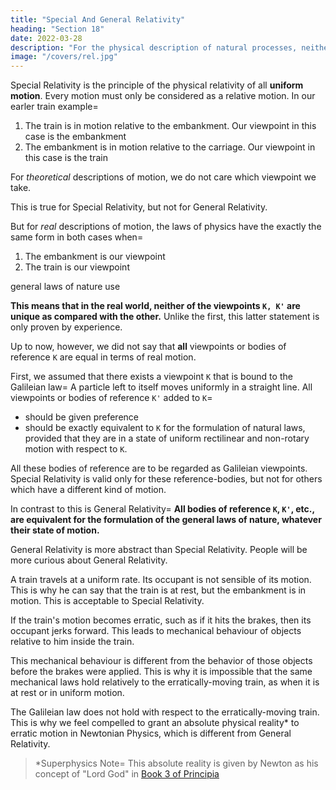 ```yaml
---
title: "Special And General Relativity"
heading: "Section 18"
date: 2022-03-28
description: "For the physical description of natural processes, neither of the reference-bodies K, K' is unique (lit. 'specially marked out') as compared with the other"
image: "/covers/rel.jpg"
---
```




<!-- PART II THE GENERAL THEORY OF RELATIVITY -->

Special Relativity is the principle of the physical relativity of all **uniform motion**. <!-- From the point of view of the idea it conveys to us, --> Every motion must only be considered as a relative motion. In our earler train example= 

<!-- Returning to the illustration we have frequently used of the embankment and the railway carriage, we can express the fact of the motion here taking place in the following two forms, both of which are equally justifiable=   -->

1. The train is in motion relative to the embankment. Our <!-- reference-body --> viewpoint in this case is the embankment
2. The embankment is in motion relative to the carriage. Our viewpoint in this case is the train

For *theoretical* descriptions of motion, we do not care which viewpoint <!-- reference-body --> we take.

This is true for Special Relativity, but not for General Relativity. 

But for *real* descriptions of motion, the laws of physics have the exactly the same form in both cases when= 

1. The embankment is our viewpoint
2. The train is our viewpoint


<!-- Both the embankment and the train carriage is the viewpoint  body of reference in our statement of relative motion.  -->

<!--  taking place. If it is simply a question of detecting or of describing the motion involved, it is in principle immaterial to what reference-body we refer the motion. 

As already mentioned, this is self-evident, but it must not be confused with the much more comprehensive statement called “the principle of relativity,” which we have taken as the basis of our investigations. -->

<!-- Relativity says that we can choose either viewpoint of the train or the embankment. Thus, all the -->  <!-- The principle we have made use of not only maintains that we may equally well choose the carriage or the embankment as our reference-body for the description of any event (for this, too, is
self-evident).  --> <!-- Our principle rather asserts what follows=  If we formulate the  --> general laws of nature use <!--  as they are obtained from experience, by making use of -->
<!-- - the embankment as reference-body,
- the railway carriage as reference-body, -->

<!-- then these general laws of nature (e.g. the laws of mechanics or the law of the propagation of light
in vacuo) have exactly the same form in both cases.  -->

**This means that in the real world<!-- description of natural processes -->, neither of the viewpoints `K, K'` are unique as compared with the other.** Unlike the first, this latter statement <!-- need not of necessity hold a priori; it is not contained in the conceptions of “motion” and “reference-body” and derivable from them; --> is only proven by experience<!--  can decide as to its correctness or incorrectness -->.

Up to now, however, we did not say that **all** viewpoints or bodies of reference `K` are equal in terms of real motion. <!--  in connection with the formulation of natural laws. Our course was more on the following lines.  -->

First, we assumed that there exists a viewpoint `K` that is bound to the Galileian law=  A particle left to itself <!-- and sufficiently far removed from all other particles --> moves uniformly in a straight line. <!-- With reference to K (Galileian reference-body) the laws of nature were to be as simple as possible.  --> <!-- But in addition to `K`, --> All viewpoints or bodies of reference `K'` added to `K`= 
- should be given preference
- should be exactly equivalent to `K` for the formulation of natural laws, provided that they are in a state of uniform rectilinear and non-rotary motion with respect to `K`. 

All these bodies of reference are to be regarded as Galileian viewpoints. <!-- reference-bodies.  --> Special Relativity is valid only for these reference-bodies, but not for others which have a different kind of motion. 

<!-- In this sense we speak of the special principle of relativity, or special theory of relativity. -->

In contrast to this is General Relativity=  **All bodies of reference `K`, `K'`, etc., are equivalent for the <!-- description of natural phenomena ( -->formulation of the general laws of nature, whatever their state of motion.**

General Relativity is more abstract than Special Relativity. <!-- This formulation must be replaced later by a more abstract one, for reasons which will become evident later. --> People will be more curious about General Relativity. 

<!-- Since Special Relativity has been justified, every intellect which strives after generalisation must feel the temptation to venture the step towards General Relativity.  -->

<!-- But a simple and apparently quite reliable consideration seems to suggest that, for the present at any rate, there is
little hope of success in such an attempt. --> 

A train travels at a uniform rate. Its occupant is not sensible of its motion. This is why he can say that the train is at rest, but the embankment is in motion. This is acceptable to Special Relativity.  <!-- Moreover, according to the special principle of relativity, this interpretation is quite justified also from a physical point of view. -->

If the train's motion becomes erratic, such as if it hits the brakes, <!--  of the carriage is now changed into a non-uniform motion, as for instance by a powerful application of the brakes --> then its occupant jerks forward. This leads to mechanical behaviour of objects relative to him inside the train. 

<!--  experiences correspondingly erratic mechanical movements --><!--  powerful jerk forwards --> <!-- The retarded motion is manifested in the mechanical behaviour of bodies relative to the person in the railway carriage.  -->This mechanical behaviour is different from the behavior of those objects before the brakes were applied. <!--  of the previous case. --> This is why <!--  previously considered, and for this reason --> it is impossible that the same mechanical laws hold relatively to the erratically-moving train, as when it is at <!--  hold with reference to the carriage when at --> rest or in uniform motion.


The Galileian law does not hold with respect to the erratically-moving train. This is why we feel compelled to grant an absolute physical reality* to erratic motion in Newtonian Physics, which is different from General Relativity. <!-- But in what follows we shall soon see that this conclusion cannot be maintained. -->

> *Superphysics Note=  This absolute reality is given by Newton as his concept of "Lord God" in [Book 3 of Principia](/research/newton/principia/book-3/vortices)
